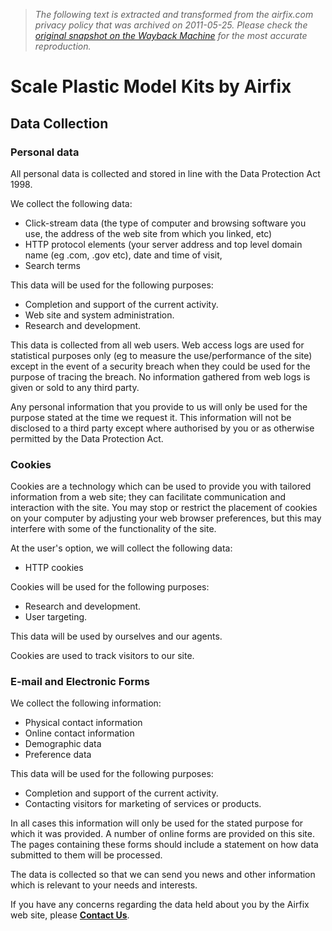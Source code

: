 > *The following text is extracted and transformed from the airfix.com privacy policy that was archived on 2011-05-25. Please check the [original snapshot on the Wayback Machine](https://web.archive.org/web/20110525182202id_/http%3A//www.airfix.com/privacy-policy) for the most accurate reproduction.*

# Scale Plastic Model Kits by Airfix

## Data Collection

### Personal data

All personal data is collected and stored in line with the Data Protection Act 1998.

We collect the following data:

  * Click-stream data (the type of computer and browsing software you use, the address of the web site from which you linked, etc)
  * HTTP protocol elements (your server address and top level domain name (eg .com, .gov etc), date and time of visit,
  * Search terms



This data will be used for the following purposes:

  * Completion and support of the current activity.
  * Web site and system administration.
  * Research and development.



This data is collected from all web users. Web access logs are used for statistical purposes only (eg to measure the use/performance of the site) except in the event of a security breach when they could be used for the purpose of tracing the breach. No information gathered from web logs is given or sold to any third party.

Any personal information that you provide to us will only be used for the purpose stated at the time we request it. This information will not be disclosed to a third party except where authorised by you or as otherwise permitted by the Data Protection Act.

### Cookies

Cookies are a technology which can be used to provide you with tailored information from a web site; they can facilitate communication and interaction with the site. You may stop or restrict the placement of cookies on your computer by adjusting your web browser preferences, but this may interfere with some of the functionality of the site.

At the user's option, we will collect the following data:

  * HTTP cookies



Cookies will be used for the following purposes:

  * Research and development.
  * User targeting.



This data will be used by ourselves and our agents.

Cookies are used to track visitors to our site.

### E-mail and Electronic Forms

We collect the following information:

  * Physical contact information
  * Online contact information
  * Demographic data
  * Preference data



This data will be used for the following purposes:

  * Completion and support of the current activity.
  * Contacting visitors for marketing of services or products.



In all cases this information will only be used for the stated purpose for which it was provided. A number of online forms are provided on this site. The pages containing these forms should include a statement on how data submitted to them will be processed.

The data is collected so that we can send you news and other information which is relevant to your needs and interests.

If you have any concerns regarding the data held about you by the Airfix web site, please [**Contact Us**](https://web.archive.org/contact-us/ "Contact Us").
